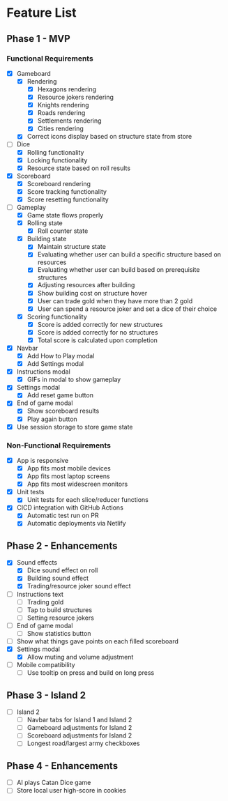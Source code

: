# Feature List

## Phase 1 - MVP

### Functional Requirements

- [x] Gameboard
  - [x] Rendering
    - [x] Hexagons rendering
    - [x] Resource jokers rendering
    - [x] Knights rendering
    - [x] Roads rendering
    - [x] Settlements rendering
    - [x] Cities rendering
  - [x] Correct icons display based on structure state from store
- [ ] Dice
  - [x] Rolling functionality
  - [x] Locking functionality
  - [x] Resource state based on roll results
- [x] Scoreboard
  - [x] Scoreboard rendering
  - [x] Score tracking functionality
  - [x] Score resetting functionality
- [ ] Gameplay
  - [x] Game state flows properly
  - [x] Rolling state
    - [x] Roll counter state
  - [x] Building state
    - [x] Maintain structure state
    - [x] Evaluating whether user can build a specific structure based on resources
    - [x] Evaluating whether user can build based on prerequisite structures
    - [x] Adjusting resources after building
    - [x] Show building cost on structure hover
    - [x] User can trade gold when they have more than 2 gold
    - [x] User can spend a resource joker and set a dice of their choice
  - [x] Scoring functionality
    - [x] Score is added correctly for new structures
    - [x] Score is added correctly for no structures
    - [x] Total score is calculated upon completion
- [x] Navbar
  - [x] Add How to Play modal
  - [x] Add Settings modal
- [x] Instructions modal
  - [x] GIFs in modal to show gameplay
- [x] Settings modal
  - [x] Add reset game button
- [x] End of game modal
  - [x] Show scoreboard results
  - [x] Play again button
- [x] Use session storage to store game state

### Non-Functional Requirements

- [x] App is responsive
  - [x] App fits most mobile devices
  - [x] App fits most laptop screens
  - [x] App fits most widescreen monitors
- [x] Unit tests
  - [x] Unit tests for each slice/reducer functions
- [x] CICD integration with GitHub Actions
  - [x] Automatic test run on PR
  - [x] Automatic deployments via Netlify

## Phase 2 - Enhancements

- [x] Sound effects
  - [x] Dice sound effect on roll
  - [x] Building sound effect
  - [x] Trading/resource joker sound effect
- [ ] Instructions text
  - [ ] Trading gold
  - [ ] Tap to build structures
  - [ ] Setting resource jokers
- [ ] End of game modal
  - [ ] Show statistics button
- [ ] Show what things gave points on each filled scoreboard
- [x] Settings modal
  - [x] Allow muting and volume adjustment
- [ ] Mobile compatibility
  - [ ] Use tooltip on press and build on long press

## Phase 3 - Island 2

- [ ] Island 2
  - [ ] Navbar tabs for Island 1 and Island 2
  - [ ] Gameboard adjustments for Island 2
  - [ ] Scoreboard adjustments for Island 2
  - [ ] Longest road/largest army checkboxes

## Phase 4 - Enhancements

- [ ] AI plays Catan Dice game
- [ ] Store local user high-score in cookies
